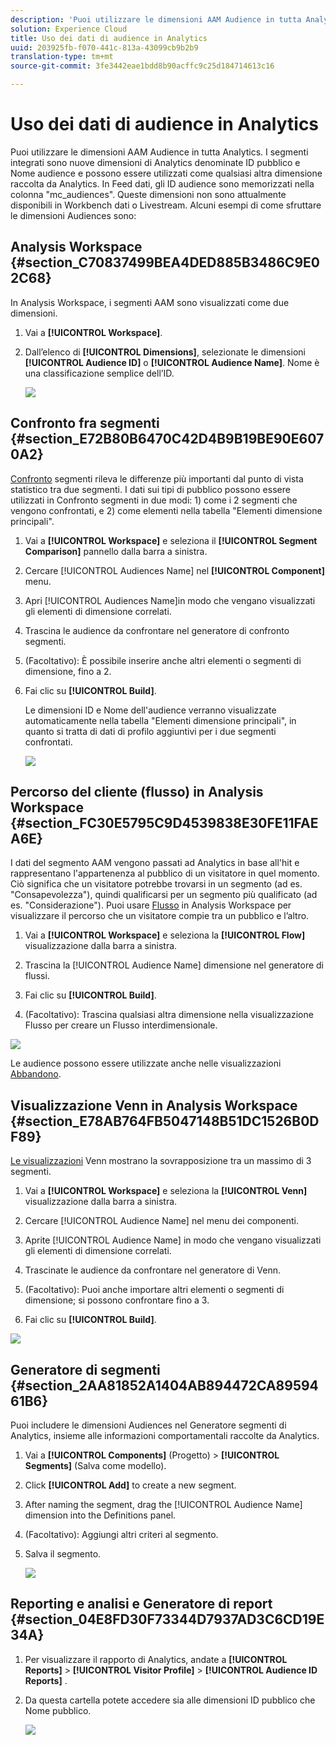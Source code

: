 ```yaml
---
description: 'Puoi utilizzare le dimensioni AAM Audience in tutta Analytics. I segmenti integrati sono nuove dimensioni di Analytics denominate ID pubblico e Nome audience e possono essere utilizzati come qualsiasi altra dimensione raccolta da Analytics. In Feed dati, gli ID audience sono memorizzati nella colonna "mc_audiences". Queste dimensioni non sono attualmente disponibili in Workbench dati o Livestream. Alcuni esempi di come sfruttare le dimensioni Audiences includono '
solution: Experience Cloud
title: Uso dei dati di audience in Analytics
uuid: 203925fb-f070-441c-813a-43099cb9b2b9
translation-type: tm+mt
source-git-commit: 3fe3442eae1bdd8b90acffc9c25d184714613c16

---
```



# Uso dei dati di audience in Analytics

Puoi utilizzare le dimensioni AAM Audience in tutta Analytics. I segmenti integrati sono nuove dimensioni di Analytics denominate ID pubblico e Nome audience e possono essere utilizzati come qualsiasi altra dimensione raccolta da Analytics. In Feed dati, gli ID audience sono memorizzati nella colonna &quot;mc_audiences&quot;. Queste dimensioni non sono attualmente disponibili in Workbench dati o Livestream. Alcuni esempi di come sfruttare le dimensioni Audiences sono:

## Analysis Workspace {#section_C70837499BEA4DED885B3486C9E02C68}

In Analysis Workspace, i segmenti AAM sono visualizzati come due dimensioni.

1. Vai a **[!UICONTROL Workspace]**.
1. Dall’elenco di **[!UICONTROL Dimensions]**, selezionate le dimensioni **[!UICONTROL Audience ID]** o **[!UICONTROL Audience Name]**. Nome è una classificazione semplice dell’ID.

   ![](assets/aw-mcaudiences.png)

## Confronto fra segmenti {#section_E72B80B6470C42D4B9B19BE90E6070A2}

[Confronto](https://docs.adobe.com/content/help/it-IT/analytics/analyze/analysis-workspace/panels/segment-comparison/segment-comparison.html) segmenti rileva le differenze più importanti dal punto di vista statistico tra due segmenti. I dati sui tipi di pubblico possono essere utilizzati in Confronto segmenti in due modi: 1) come i 2 segmenti che vengono confrontati, e 2) come elementi nella tabella &quot;Elementi dimensione principali&quot;.

1. Vai a **[!UICONTROL Workspace]** e seleziona il **[!UICONTROL Segment Comparison]** pannello dalla barra a sinistra.

1. Cercare [!UICONTROL Audiences Name] nel **[!UICONTROL Component]** menu.

1. Apri [!UICONTROL Audiences Name]in modo che vengano visualizzati gli elementi di dimensione correlati.
1. Trascina le audience da confrontare nel generatore di confronto segmenti.
1. (Facoltativo): È possibile inserire anche altri elementi o segmenti di dimensione, fino a 2.
1. Fai clic su **[!UICONTROL Build]**.

   Le dimensioni ID e Nome dell&#39;audience verranno visualizzate automaticamente nella tabella &quot;Elementi dimensione principali&quot;, in quanto si tratta di dati di profilo aggiuntivi per i due segmenti confrontati.

   ![](assets/aud-segcompare.png)

## Percorso del cliente (flusso) in Analysis Workspace {#section_FC30E5795C9D4539838E30FE11FAEA6E}

I dati del segmento AAM vengono passati ad Analytics in base all&#39;hit e rappresentano l&#39;appartenenza al pubblico di un visitatore in quel momento. Ciò significa che un visitatore potrebbe trovarsi in un segmento (ad es. &quot;Consapevolezza&quot;), quindi qualificarsi per un segmento più qualificato (ad es. &quot;Considerazione&quot;). Puoi usare [Flusso](https://docs.adobe.com/content/help/it-IT/analytics/analyze/analysis-workspace/visualizations/fallout/fallout-flow.html) in Analysis Workspace per visualizzare il percorso che un visitatore compie tra un pubblico e l’altro.

1. Vai a **[!UICONTROL Workspace]** e seleziona la **[!UICONTROL Flow]** visualizzazione dalla barra a sinistra.

1. Trascina la [!UICONTROL Audience Name] dimensione nel generatore di flussi.
1. Fai clic su **[!UICONTROL Build]**.
1. (Facoltativo): Trascina qualsiasi altra dimensione nella visualizzazione Flusso per creare un Flusso [](https://docs.adobe.com/content/help/en/analytics/analyze/analysis-workspace/visualizations/flow/multi-dimensional-flow.html)interdimensionale.

![](assets/flow-aamaudiences.png)

Le audience possono essere utilizzate anche nelle visualizzazioni [Abbandono](https://docs.adobe.com/content/help/it-IT/analytics/analyze/analysis-workspace/visualizations/fallout/fallout-flow.html).

## Visualizzazione Venn in Analysis Workspace {#section_E78AB764FB5047148B51DC1526B0DF89}

[Le visualizzazioni](https://docs.adobe.com/content/help/en/analytics/analyze/analysis-workspace/visualizations/venn.html) Venn mostrano la sovrapposizione tra un massimo di 3 segmenti.

1. Vai a **[!UICONTROL Workspace]** e seleziona la **[!UICONTROL Venn]** visualizzazione dalla barra a sinistra.

1. Cercare [!UICONTROL Audience Name] nel menu dei componenti.
1. Aprite [!UICONTROL Audience Name] in modo che vengano visualizzati gli elementi di dimensione correlati.
1. Trascinate le audience da confrontare nel generatore di Venn.
1. (Facoltativo): Puoi anche importare altri elementi o segmenti di dimensione; si possono confrontare fino a 3.
1. Fai clic su **[!UICONTROL Build]**.

![](assets/venn-viz.png)

## Generatore di segmenti {#section_2AA81852A1404AB894472CA8959461B6}

Puoi includere le dimensioni Audiences nel Generatore [](/help/components/c-segmentation/c-segmentation-workflow/seg-build.md)segmenti di Analytics, insieme alle informazioni comportamentali raccolte da Analytics.

1. Vai a **[!UICONTROL Components]** (Progetto) > **[!UICONTROL Segments]** (Salva come modello).
1. Click **[!UICONTROL Add]** to create a new segment.
1. After naming the segment, drag the [!UICONTROL Audience Name] dimension into the Definitions panel.
1. (Facoltativo): Aggiungi altri criteri al segmento.
1. Salva il segmento.

   ![](assets/aud-segbuilder.png)

## Reporting e analisi e Generatore di report {#section_04E8FD30F73344D7937AD3C6CD19E34A}

1. Per visualizzare il rapporto di Analytics, andate a **[!UICONTROL Reports]** > **[!UICONTROL Visitor Profile]** > **[!UICONTROL Audience ID Reports]** .
1. Da questa cartella potete accedere sia alle dimensioni ID pubblico che Nome pubblico.

   ![](assets/mc-audiences.png)

